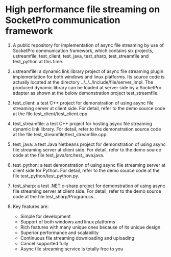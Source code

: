 # High performance file streaming on SocketPro communication framework

1. A public repository for implementation of async file streaming by use of SocketPro communication framework, which contains six projects, ustreamfile, test_client, test_java, test_sharp, test_streamfile and test_python at this time.

2. ustreamfile: a dynamic link library project of async file streaming plugin implementation for both windows and linux platforms. Its source code is actually located at the directory ../../../include/file/server_impl. The produced dynamic library can be loaded at server side by a SocketPro adapter as shown at the below demonstration project test_streamfile.

3. test_client: a test C++ project for demonstration of using async file streaming server at client side. For detail, refer to the demo source code at the file test_client/test_client.cpp.

4. test_streamfile: a test C++ project for hosting async file streaming dynamic link library. For detail, refer to the demonstration source code at the file test_streamfile/test_streamfile.cpp.

5. test_java: a test Java Netbeans project for demonstration of using async file streaming server at client side. For detail, refer to the demo source code at the file test_java/src/test_java.java.

6. test_python: a test demonstration of using async file streaming server at client side for Python. For detail, refer to the demo source code at the file test_python/test_python.py.

7. test_sharp: a test .NET c-sharp project for demonstration of using async file streaming server at client side. For detail, refer to the demo source code at the file test_sharp/Program.cs.


8. Key features are:
    - Simple for development
    - Support of both windows and linux platforms
    - Rich features with many unique ones because of its unique design
    - Superior performance and scalability
    - Continuous file streaming downloading and uploading
    - Cancel supported fully
    - Async file streaming service is totally free to you
